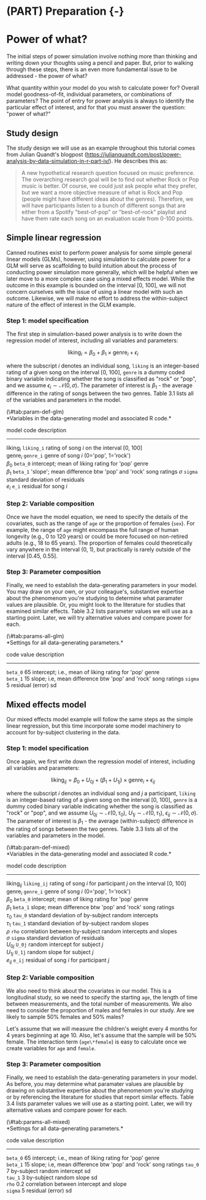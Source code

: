 


# (PART) Preparation {-}

# Power of what?

The initial steps of power simulation involve nothing more than thinking and writing down your thoughts using a pencil and paper. But, prior to walking through these steps, there is an even more fundamental issue to be addressed - the power of what?

What quantity within your model do you wish to calculate power for? Overall model goodness-of-fit, individual parameters, or combinations of parameters? The point of entry for power analysis is always to identify the particular effect of interest, and for that you must answer the question: "power of what?"

## Study design

The study design we will use as an example throughout this tutorial comes from Julian Quandt's blogpost (<https://julianquandt.com/post/power-analysis-by-data-simulation-in-r-part-iv/>). He describes this as:

> A new hypothetical research question focused on music preference. The overarching research goal will be to find out whether Rock or Pop music is better. Of course, we could just ask people what they prefer, but we want a more objective measure of what is Rock and Pop (people might have different ideas about the genres). Therefore, we will have participants listen to a bunch of different songs that are either from a Spotify "best-of-pop" or "best-of-rock" playlist and have them rate each song on an evaluation scale from 0-100 points. 

## Simple linear regression

Canned routines exist to perform power analysis for some simple general linear models (GLMs), however, using simulation to calculate power for a GLM will serve as scaffolding to build intuition about the process of conducting power simulation more generally, which will be helpful when we later move to a more complex case using a mixed effects model. While the outcome in this example is bounded on the interval [0, 100], we will not concern ourselves with the issue of using a linear model with such an outcome. Likewise, we will make no effort to address the within-subject nature of the effect of interest in the GLM example.

### Step 1: model specification

The first step in simulation-based power analysis is to write down the regression model of interest, including all variables and parameters:

$$
\textrm{liking}_i = \beta_0 + \beta_1 \times \textrm{genre}_i + \epsilon_i
$$

where the subscript $i$ denotes an individual song, `liking` is an integer-based rating of a given song on the interval [0, 100], `genre` is a dummy coded binary variable indicating whether the song is classified as "rock" or "pop", and we assume $\epsilon_{i} \sim \mathcal{N}(0, \sigma)$. The parameter of interest is $\beta_1$ - the average difference in the rating of songs between the two genres. Table 3.1 lists all of the variables and parameters in the model.

<caption>(\#tab:param-def-glm)</caption>

<div custom-style='Table Caption'>*Variables in the data-generating model and associated R code.*</div>


model                 code                  description                                                
--------------------  --------------------  -----------------------------------------------------------
$\textrm{liking}_i$   $\texttt{liking_i}$   rating of song $i$ on the interval [0, 100]                
$\textrm{genre}_i$    $\texttt{genre_i}$    genre of song $i$ (0='pop', 1='rock')                      
$\beta_0$             $\texttt{beta_0}$     intercept; mean of liking rating for 'pop' genre           
$\beta_1$             $\texttt{beta_1}$     'slope'; mean difference btw 'pop' and 'rock' song ratings 
$\sigma$              $\texttt{sigma}$      standard deviation of residuals                            
$e_{i}$               $\texttt{e_i}$        residual for song $i$                                      

### Step 2: Variable composition

Once we have the model equation, we need to specify the details of the covariates, such as the range of `age` or the proportion of females (`sex`). For example, the range of `age` might encompass the full range of human longevity (e.g., 0 to 120 years) or could be more focused on non-retired adults (e.g., 18 to 65 years). The proportion of females could theoretically vary anywhere in the interval (0, 1), but practically is rarely outside of the interval [0.45, 0.55].

### Step 3: Parameter composition

Finally, we need to establish the data-generating parameters in your model. You may draw on your own, or your colleague's, substantive expertise about the phenomenom you're studying to determine what paramater values are plausible. Or, you might look to the literature for studies that examined similar effects. Table 3.2 lists parameter values we will use as a starting point. Later, we will try alternative values and compare power for each.

<caption>(\#tab:params-all-glm)</caption>

<div custom-style='Table Caption'>*Settings for all data-generating parameters.*</div>


code                value   description                                                   
------------------  ------  --------------------------------------------------------------
$\texttt{beta_0}$   65      intercept; i.e., mean of liking rating for 'pop' genre        
$\texttt{beta_1}$   15      slope; i.e, mean difference btw 'pop' and 'rock' song ratings 
$\texttt{sigma}$    5       residual (error) sd                                           

## Mixed effects model

Our mixed effects model example will follow the same steps as the simple linear regression, but this time incorporate some model machinery to account for by-subject clustering in the data.

### Step 1: model specification

Once again, we first write down the regression model of interest, including all variables and parameters:

$$
\textrm{liking}_{ij} = \beta_0 + U_{0j} + (\beta_1 + U_{1j}) \times \textrm{genre}_i + \epsilon_{ij}
$$

where the subscript $i$ denotes an individual song and $j$ a participant, `liking` is an integer-based rating of a given song on the interval [0, 100], `genre` is a dummy coded binary variable indicating whether the song is classified as "rock" or "pop", and we assume $U_{0j} \sim \mathcal{N}(0, \tau_0)$, $U_{1j} \sim \mathcal{N}(0, \tau_1)$, $\epsilon_{ij} \sim \mathcal{N}(0, \sigma)$. The parameter of interest is $\beta_1$ - the average (within-subject) difference in the rating of songs between the two genres. Table 3.3 lists all of the variables and parameters in the model. 

<caption>(\#tab:param-def-mixed)</caption>

<div custom-style='Table Caption'>*Variables in the data-generating model and associated R code.*</div>


model                    code                   description                                                     
-----------------------  ---------------------  ----------------------------------------------------------------
$\textrm{liking}_{ij}$   $\texttt{liking_ij}$   rating of song $i$ for participant $j$ on the interval [0, 100] 
$\textrm{genre}_i$       $\texttt{genre_i}$     genre of song $i$ (0='pop', 1='rock')                           
$\beta_0$                $\texttt{beta_0}$      intercept; mean of liking rating for 'pop' genre                
$\beta_1$                $\texttt{beta_1}$      slope; mean difference btw 'pop' and 'rock' song ratings        
$\tau_0$                 $\texttt{tau_0}$       standard deviation of by-subject random intercepts              
$\tau_1$                 $\texttt{tau_1}$       standard deviation of by-subject random slopes                  
$\rho$                   $\texttt{rho}$         correlation between by-subject random intercepts and slopes     
$\sigma$                 $\texttt{sigma}$       standard deviation of residuals                                 
$U_{0j}$                 $\texttt{U_0j}$        random intercept for subject $j$                                
$U_{1j}$                 $\texttt{U_1j}$        random slope for subject $j$                                    
$e_{ij}$                 $\texttt{e_ij}$        residual of song $i$ for participant $j$                        

### Step 2: Variable composition

We also need to think about the covariates in our model. This is a longitudinal study, so we need to specify the starting `age`, the length of time between measurements, and the total number of measurements. We also need to consider the proportion of males and females in our study. Are we likely to sample 50% females and 50% males?

Let's assume that we will measure the children's weight every 4 months for 4 years beginning at age 10. Also, let's assume that the sample will be 50% female. The interaction term (`age\*female`) is easy to calculate once we create variables for `age` and `female`. 

### Step 3: Parameter composition

Finally, we need to establish the data-generating parameters in your model. As before, you may determine what paramater values are plausible by drawing on substantive expertise about the phenomenom you're studying or by referencing the literature for studies that report similar effects. Table 3.4 lists parameter values we will use as a starting point. Later, we will try alternative values and compare power for each.

<caption>(\#tab:params-all-mixed)</caption>

<div custom-style='Table Caption'>*Settings for all data-generating parameters.*</div>


code                value   description                                                   
------------------  ------  --------------------------------------------------------------
$\texttt{beta_0}$   65      intercept; i.e., mean of liking rating for 'pop' genre        
$\texttt{beta_1}$   15      slope; i.e, mean difference btw 'pop' and 'rock' song ratings 
$\texttt{tau_0}$    7       by-subject random intercept sd                                
$\texttt{tau_1}$    3       by-subject random slope sd                                    
$\texttt{rho}$      0.2     correlation between intercept and slope                       
$\texttt{sigma}$    5       residual (error) sd                                           
